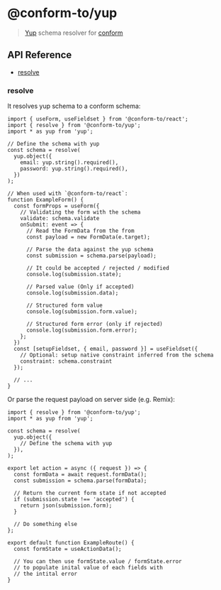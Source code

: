 # @conform-to/yup

> [Yup](https://github.com/jquense/yup) schema resolver for [conform](https://github.com/edmundhung/conform)

<!-- aside -->

## API Reference

- [resolve](#resolve)

<!-- /aside -->

### resolve

It resolves yup schema to a conform schema:

```tsx
import { useForm, useFieldset } from '@conform-to/react';
import { resolve } from '@conform-to/yup';
import * as yup from 'yup';

// Define the schema with yup
const schema = resolve(
  yup.object({
    email: yup.string().required(),
    password: yup.string().required(),
  })
);

// When used with `@conform-to/react`:
function ExampleForm() {
  const formProps = useForm({
    // Validating the form with the schema
    validate: schema.validate
    onSubmit: event => {
      // Read the FormData from the from
      const payload = new FormData(e.target);

      // Parse the data against the yup schema
      const submission = schema.parse(payload);

      // It could be accepted / rejected / modified
      console.log(submission.state);

      // Parsed value (Only if accepted)
      console.log(submission.data);

      // Structured form value
      console.log(submission.form.value);

      // Structured form error (only if rejected)
      console.log(submission.form.error);
    };
  })
  const [setupFieldset, { email, password }] = useFieldset({
    // Optional: setup native constraint inferred from the schema
    constraint: schema.constraint
  });

  // ...
}
```

Or parse the request payload on server side (e.g. Remix):

```tsx
import { resolve } from '@conform-to/yup';
import * as yup from 'yup';

const schema = resolve(
  yup.object({
    // Define the schema with yup
  }),
);

export let action = async ({ request }) => {
  const formData = await request.formData();
  const submission = schema.parse(formData);

  // Return the current form state if not accepted
  if (submission.state !== 'accepted') {
    return json(submission.form);
  }

  // Do something else
};

export default function ExampleRoute() {
  const formState = useActionData();

  // You can then use formState.value / formState.error
  // to populate inital value of each fields with
  // the intital error
}
```
